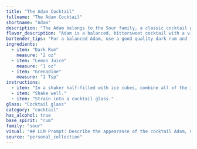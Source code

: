 ```yaml
---
title: "The Adam Cocktail"
fullname: "The Adam Cocktail"
shortname: "Adam"
description: "The Adam belongs to the Sour family, a classic cocktail group characterized by the base spirit, citrus juice, and sweetener. Its origins remain obscure, but likely emerged in the early 20th century, possibly in the Caribbean where rum, lemons, and grenadine were readily available. "
flavor_description: "Adam is a balanced, bittersweet cocktail with a vibrant citrus kick. The dark rum provides a rich, spiced base, mellowed by the tart lemon juice. A touch of sweetness from grenadine adds a subtle depth, while the interplay of these flavors evokes a tropical sunset. "
bartender_tips: "For a balanced Adam, use a good quality dark rum and fresh lemon juice.  Don't skimp on the grenadine, it adds the sweetness and vibrant color.  Shake well with ice to chill and dilute.  Strain into a chilled coupe glass and garnish with a lemon twist or a cherry.  Enjoy! "
ingredients:
  - item: "Dark Rum"
    measure: "2 oz"
  - item: "Lemon Juice"
    measure: "1 oz"
  - item: "Grenadine"
    measure: "1 Tsp"
instructions:
  - item: "In a shaker half-filled with ice cubes, combine all of the ingredients."
  - item: "Shake well."
  - item: "Strain into a cocktail glass."
glass: "Cocktail glass"
category: "cocktail"
has_alcohol: true
base_spirit: "rum"
family: "sour"
visual: "## LLM Prompt: Describe the appearance of the cocktail Adam, made with Dark Rum, Lemon Juice, and Grenadine. **Focus on the following details:*** **Color:** Is it a single, uniform color, or layered?  If layered, describe the colors and their order from top to bottom.* **Texture:** Is it clear or cloudy?  Does it have any visible particles, like ice?* **Garnish:** Does it have a garnish? If so, describe its appearance and how it is placed in the drink.* **Glassware:** What kind of glass is it served in?  Describe its shape and size. **Example Response:**The Adam is a layered cocktail, with a vibrant, almost fluorescent red layer of grenadine at the bottom, topped by a darker amber layer of the rum, and a thin, opaque white layer of lemon juice on top. The drink is cloudy due to the ice, which is visible in small, fractured pieces at the bottom. It is served in a chilled coupe glass, its rounded shape showcasing the beautiful layering effect. A single lemon twist is gently placed on the rim of the glass, adding a touch of freshness to the visually appealing cocktail. "
source: "personal_collection"
---
```


